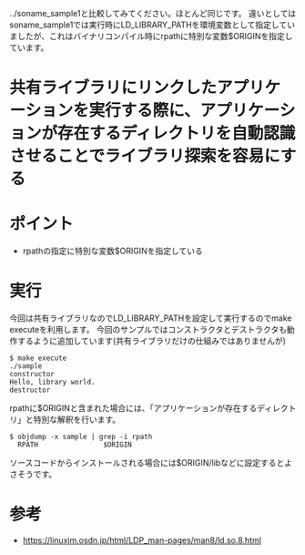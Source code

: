 ../soname_sample1と比較してみてください。ほとんど同じです。
違いとしてはsoname_sample1では実行時にLD_LIBRARY_PATHを環境変数として指定していましたが、これはバイナリコンパイル時にrpathに特別な変数$ORIGINを指定しています。

# 共有ライブラリにリンクしたアプリケーションを実行する際に、アプリケーションが存在するディレクトリを自動認識させることでライブラリ探索を容易にする

# ポイント
- rpathの指定に特別な変数$ORIGINを指定している

# 実行

今回は共有ライブラリなのでLD_LIBRARY_PATHを設定して実行するのでmake executeを利用します。
今回のサンプルではコンストラクタとデストラクタも動作するように追加しています(共有ライブラリだけの仕組みではありませんが)
```
$ make execute
./sample
constructor
Hello, library world.
destructor
```

rpathに$ORIGINと含まれた場合には、「アプリケーションが存在するディレクトリ」と特別な解釈を行います。
```
$ objdump -x sample | grep -i rpath
  RPATH                $ORIGIN
```

ソースコードからインストールされる場合には$ORIGIN/libなどに設定するとよさそうです。

# 参考
- https://linuxjm.osdn.jp/html/LDP_man-pages/man8/ld.so.8.html
